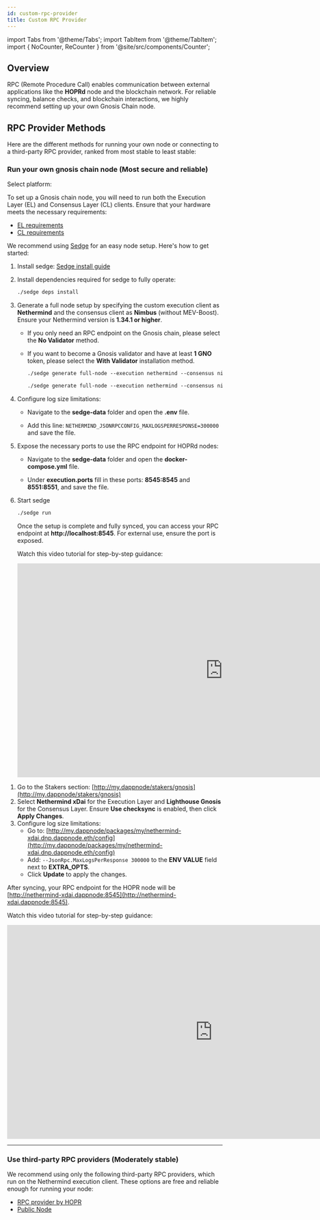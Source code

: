 ```yaml
---
id: custom-rpc-provider
title: Custom RPC Provider
---
```


import Tabs from '@theme/Tabs';
import TabItem from '@theme/TabItem';
import { NoCounter, ReCounter } from '@site/src/components/Counter';

<NoCounter>

## Overview

RPC (Remote Procedure Call) enables communication between external applications like the **HOPRd** node and the blockchain network. For reliable syncing, balance checks, and blockchain interactions, we highly recommend setting up your own Gnosis Chain node.

## RPC Provider Methods

Here are the different methods for running your own node or connecting to a third-party RPC provider, ranked from most stable to least stable:

</NoCounter>

<ReCounter>

### Run your own gnosis chain node (Most secure and reliable)

Select platform:

<Tabs>
<TabItem value="RPC_unix" label="Ubuntu / macOS">

To set up a Gnosis chain node, you will need to run both the Execution Layer (EL) and Consensus Layer (CL) clients. Ensure that your hardware meets the necessary requirements:

- [EL requirements](https://docs.sedge.nethermind.io/docs/networks/gnosis#nethermind-client)
- [CL requirements](https://docs.sedge.nethermind.io/docs/networks/gnosis#consensus-clients-requirements)

We recommend using [Sedge](https://docs.sedge.nethermind.io/) for an easy node setup. Here's how to get started:

1. Install sedge: [Sedge install guide](https://docs.sedge.nethermind.io/docs/quickstart/complete-guide#1-download-and-install-sedge-on-a-new-brand-linux-machine)

2. Install dependencies required for sedge to fully operate:

   ```md
   ./sedge deps install
   ```

3. Generate a full node setup by specifying the custom execution client as **Nethermind** and the consensus client as **Nimbus** (without MEV-Boost). Ensure your Nethermind version is **1.34.1 or higher**.

   - If you only need an RPC endpoint on the Gnosis chain, please select the **No Validator** method.  
   - If you want to become a Gnosis validator and have at least **1 GNO** token, please select the **With Validator** installation method.

      <Tabs>
      <TabItem value="RPC_without_validator" label="No validator">

      ```md
      ./sedge generate full-node --execution nethermind --consensus nimbus --no-validator --network=gnosis --no-mev-boost=true
      ```
      </TabItem>
      <TabItem value="RPC_with_validator" label="With validator">

      ```md
      ./sedge generate full-node --execution nethermind --consensus nimbus --network=gnosis --no-mev-boost=true
      ```
      </TabItem>
      </Tabs>

4. Configure log size limitations:
   
   - Navigate to the **sedge-data** folder and open the **.env** file.

   - Add this line: `NETHERMIND_JSONRPCCONFIG_MAXLOGSPERRESPONSE=300000` and save the file.

5. Expose the necessary ports to use the RPC endpoint for HOPRd nodes:
   
   - Navigate to the **sedge-data** folder and open the **docker-compose.yml** file.

   - Under **execution.ports** fill in these ports: **8545:8545** and **8551:8551**, and save the file.

6. Start sedge

   ```md
   ./sedge run
   ```

   Once the setup is complete and fully synced, you can access your RPC endpoint at **http://localhost:8545**. For external use, ensure the port is exposed.

   Watch this video tutorial for step-by-step guidance:

   <iframe class="youtube-video" width="960" height="500" src="https://www.youtube.com/embed/nQw6n-MGYB0" frameborder="0" allow="rel=0; accelerometer; autoplay; encrypted-media; gyroscope; picture-in-picture; modestbranding; showinfo=0; fullscreen"></iframe>

</TabItem>
<TabItem value="RPC_dappnode" label="Dappnode">

1. Go to the Stakers section: [http://my.dappnode/stakers/gnosis](http://my.dappnode/stakers/gnosis)
2. Select **Nethermind xDai** for the Execution Layer and **Lighthouse Gnosis** for the Consensus Layer. Ensure **Use checksync** is enabled, then click **Apply Changes**.
3. Configure log size limitations:
   - Go to: [http://my.dappnode/packages/my/nethermind-xdai.dnp.dappnode.eth/config](http://my.dappnode/packages/my/nethermind-xdai.dnp.dappnode.eth/config)
   - Add: `--JsonRpc.MaxLogsPerResponse 300000` to the **ENV VALUE** field next to **EXTRA_OPTS**.
   - Click **Update** to apply the changes.

After syncing, your RPC endpoint for the HOPR node will be [http://nethermind-xdai.dappnode:8545](http://nethermind-xdai.dappnode:8545).

Watch this video tutorial for step-by-step guidance:

<iframe class="youtube-video" width="960" height="500" src="https://www.youtube.com/embed/69Yg_XSqxcA" frameborder="0" allow="rel=0; accelerometer; autoplay; encrypted-media; gyroscope; picture-in-picture; modestbranding; showinfo=0; fullscreen"></iframe>

</TabItem>
</Tabs>

---

### Use third-party RPC providers (Moderately stable)

We recommend using only the following third-party RPC providers, which run on the Nethermind execution client. These options are free and reliable enough for running your node:

- [RPC provider by HOPR](https://rpc-provider.hoprnet.org)
- [Public Node](https://gnosis.publicnode.com)

</ReCounter>